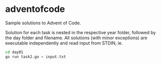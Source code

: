 # adventofcode
Sample solutions to Advent of Code.

Solution for each task is nested in the respective year folder, followed by the day folder and filename. All solutions (with minor exceptions) are executable independently and read input from STDIN, ie.

```bash
cd day01
go run task2.go < input.txt
```
